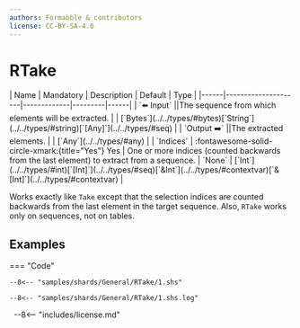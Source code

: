 ```yaml
---
authors: Formabble & contributors
license: CC-BY-SA-4.0
---
```



# RTake

<div class="sh-parameters" markdown="1">
| Name | Mandatory | Description | Default | Type |
|------|---------------------|-------------|---------|------|
| `⬅️ Input` ||The sequence from which elements will be extracted. | | [`Bytes`](../../types/#bytes)[`String`](../../types/#string)[`[Any]`](../../types/#seq) |
| `Output ➡️` ||The extracted elements. | | [`Any`](../../types/#any) |
| `Indices` | :fontawesome-solid-circle-xmark:{title="Yes"} Yes  | One or more indices (counted backwards from the last element) to extract from a sequence. | `None` | [`Int`](../../types/#int)[`[Int]`](../../types/#seq)[`&Int`](../../types/#contextvar)[`&[Int]`](../../types/#contextvar) |

</div>

Works exactly like `Take` except that the selection indices are counted backwards from the last element in the target sequence. Also, `RTake` works only on sequences, not on tables.

## Examples

=== "Code"

  ```x86asm linenums="1"
  --8<-- "samples/shards/General/RTake/1.shs"
  ```

  ```
  --8<-- "samples/shards/General/RTake/1.shs.log"
  ```
&nbsp;
--8<-- "includes/license.md"

